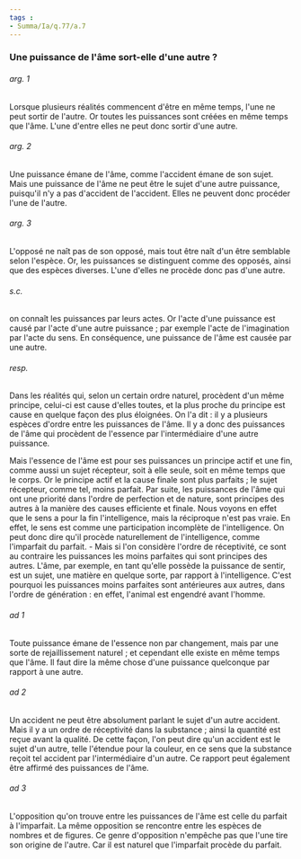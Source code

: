 ```yaml
---
tags : 
- Summa/Ia/q.77/a.7
---
```


### Une puissance de l'âme sort-elle d'une autre ?



###### arg. 1
Lorsque plusieurs réalités commencent d'être en même temps, l'une ne peut sortir de l'autre. Or toutes les puissances sont créées en même temps que l'âme. L'une d'entre elles ne peut donc sortir d'une autre. 

###### arg. 2
Une puissance émane de l'âme, comme l'accident émane de son sujet. Mais une puissance de l'âme ne peut être le sujet d'une autre puissance, puisqu'il n'y a pas d'accident de l'accident. Elles ne peuvent donc procéder l'une de l'autre. 

###### arg. 3
L'opposé ne naît pas de son opposé, mais tout être naît d'un être semblable selon l'espèce. Or, les puissances se distinguent comme des opposés, ainsi que des espèces diverses. L'une d'elles ne procède donc pas d'une autre. 

###### s.c.
on connaît les puissances par leurs actes. Or l'acte d'une puissance est causé par l'acte d'une autre puissance ; par exemple l'acte de l'imagination par l'acte du sens. En conséquence, une puissance de l'âme est causée par une autre. 

###### resp.
Dans les réalités qui, selon un certain ordre naturel, procèdent d'un même principe, celui-ci est cause d'elles toutes, et la plus proche du principe est cause en quelque façon des plus éloignées. On l'a dit : il y a plusieurs espèces d'ordre entre les puissances de l'âme. Il y a donc des puissances de l'âme qui procèdent de l'essence par l'intermédiaire d'une autre puissance. 

Mais l'essence de l'âme est pour ses puissances un principe actif et une fin, comme aussi un sujet récepteur, soit à elle seule, soit en même temps que le corps. Or le principe actif et la cause finale sont plus parfaits ; le sujet récepteur, comme tel, moins parfait. Par suite, les puissances de l'âme qui ont une priorité dans l'ordre de perfection et de nature, sont principes des autres à la manière des causes efficiente et finale. Nous voyons en effet que le sens a pour la fin l'intelligence, mais la réciproque n'est pas vraie. En effet, le sens est comme une participation incomplète de l'intelligence. On peut donc dire qu'il procède naturellement de l'intelligence, comme l'imparfait du parfait. - Mais si l'on considère l'ordre de réceptivité, ce sont au contraire les puissances les moins parfaites qui sont principes des autres. L'âme, par exemple, en tant qu'elle possède la puissance de sentir, est un sujet, une matière en quelque sorte, par rapport à l'intelligence. C'est pourquoi les puissances moins parfaites sont antérieures aux autres, dans l'ordre de génération : en effet, l'animal est engendré avant l'homme. 

###### ad 1
Toute puissance émane de l'essence non par changement, mais par une sorte de rejaillissement naturel ; et cependant elle existe en même temps que l'âme. Il faut dire la même chose d'une puissance quelconque par rapport à une autre. 

###### ad 2
Un accident ne peut être absolument parlant le sujet d'un autre accident. Mais il y a un ordre de réceptivité dans la substance ; ainsi la quantité est reçue avant la qualité. De cette façon, l'on peut dire qu'un accident est le sujet d'un autre, telle l'étendue pour la couleur, en ce sens que la substance reçoit tel accident par l'intermédiaire d'un autre. Ce rapport peut également être affirmé des puissances de l'âme. 

###### ad 3
L'opposition qu'on trouve entre les puissances de l'âme est celle du parfait à l'imparfait. La même opposition se rencontre entre les espèces de nombres et de figures. Ce genre d'opposition n'empêche pas que l'une tire son origine de l'autre. Car il est naturel que l'imparfait procède du parfait. 

